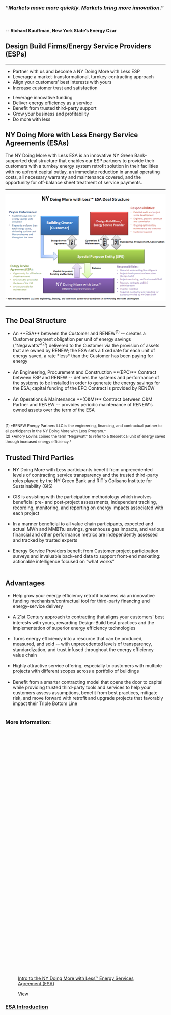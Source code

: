 <div class="full_page_photo" style="background-image: url(assets/hero2.jpg);">
     <div class="container">
          <section class="call_to_action">
               <h3 class="animated fadeInDown skincolored"><i> “Markets move more quickly.  Markets bring more innovation.” </i>
</h3>
               <br>
               <h4 class="animated fadeInUp"> -- Richard Kauffman, New York State’s Energy Czar</h4>
          </section>
     </div>
</div>

<div class="main">
        <section>
            <div class="container">



<div class="text-center titleText">
<h1> Design Build Firms/Energy Service Providers (ESPs)</h1>
</div>

<hr>
<div class="row">
<div class="col-sm-2"></div>
<div class="col-sm-5">
<ul>
<li> Partner with us and become a NY Doing More with Less ESP</li>
<li> Leverage a market-transformational, turnkey-contracting approach</li>
<li> Align your customers' best interests with yours</li>
<li> Increase customer trust and satisfaction</li>
</ul>
</div>
<div class="col-sm-5">
<ul>
<li> Leverage innovative funding</li>
<li> Deliver energy efficiency as a service</li>
<li> Benefit from trusted third-party support</li>
<li> Grow your business and profitability</li>
<li> Do more with less</li>
</ul>
</div>
</div>



## NY Doing More with Less Energy Service Agreements (ESAs)

The NY Doing More with Less ESA is an innovative NY Green Bank-supported deal structure that enables our ESP partners to provide their customers with a turnkey energy system retrofit solution in their facilities with no upfront capital outlay, an immediate reduction in annual operating costs, all necessary warranty and maintenance covered, and the opportunity for off-balance sheet treatment of service payments.  
***

<img src="assets/NYDMwL Deal Structure FULL Diagram.png" class="img-responsive center-block" alt="ESA Deal Structure Diagram.png"> 

***

<div class="row">
<div class="col-sm-4">

<h2> The Deal Structure </h2>
<ul>
<li> An **ESA** between the Customer and RENEW<sup>(1)</sup> -- creates a Customer payment obligation per unit of energy savings (“Negawatts”<sup>(2)</sup>) delivered to the Customer via the provision of assets that are owned by RENEW; the ESA sets a fixed rate for each unit of energy saved, a rate *less* than the Customer has been paying for energy </li><br>
<li> An Engineering, Procurement and Construction **(EPC)** Contract between ESP and RENEW -- defines the systems and performance of the systems to be installed in order to generate the energy savings for the ESA; capital funding of the EPC Contract is provided by RENEW </li><br>
<li> An Operations & Maintenance **(O&M)** Contract between O&M Partner and RENEW -- provides periodic maintenance of RENEW's owned assets over the term of the ESA </li><br>
</ul>

<small>
(1) *RENEW Energy Partners LLC is the engineering, financing, and contractual partner to all participants in the NY Doing More with Less Program.*
<br>
(2) *Amory Lovins coined the term "Negawatt" to refer to a theoretical unit of energy saved through increased energy efficiency.*
</small>

</div>
<div class="col-sm-4">

<h2> Trusted Third Parties </h2>
<ul>
<li> NY Doing More with Less participants benefit from unprecedented levels of contracting service transparency and the trusted third-party roles played by the NY Green Bank and RIT's Golisano Institute for Sustainability (GIS)</li><br>
<li> GIS is assisting with the participation methodology which involves beneficial pre- and post-project assessments, independent tracking, recording, monitoring, and reporting on energy impacts associated with each project</li><br>
<li> In a manner beneficial to all value chain participants, expected and actual MWh and MMBTtu savings, greenhouse gas impacts, and various financial and other performance metrics are independently assessed and tracked by trusted experts </li><br>
<li> Energy Service Providers benefit from Customer project participation surveys and invaluable back-end data to support front-end marketing: actionable intelligence focused on “what works”</li><br>
</ul>
</div>
<div class="col-sm-4">

<h2> Advantages </h2>
<ul>
<li> Help grow your energy efficiency retrofit business via an innovative funding mechanism/contractual tool for third-party financing and energy-service delivery </li><br>
<li> A 21st Century approach to contracting that aligns your customers' best interests with yours, rewarding Design-Build best practices and the implementation of superior energy efficiency technologies</li><br>
<li> Turns energy efficiency into a resource that can be produced, measured, and sold -- with unprecedented levels of transparency, standardization, and trust infused throughout the energy efficiency value chain  </li><br>
<li> Highly attractive service offering, especially to customers with multiple projects with different scopes across a portfolio of buildings</li><br>
<li>  Benefit from a smarter contracting model that opens the door to capital while providing trusted third-party tools and services to help your customers assess assumptions, benefit from best practices, mitigate risk, and move forward with retrofit and upgrade projects that favorably impact their Triple Bottom Line</li><br>



</div>
</div>


<section class="hgroup">
          <div class="container">
               <h1>More Information:</h1>
               <!-- <h2>This could be a showcase of your work! We are using the Isotope Jquery plugin to filter results.  -->
                    <!-- </h2> -->
          </div>
     </section>
 <section class="portfolio_strict">
      <div class="container">
           <div class="row isotope_portfolio_container">
                <div class="cat_travel col-xs-12 col-md-4">
                     <div class="portfolio_item"> <a href="IntrotoESA.html" data-path-hover="M 180,190 0,158 0,0 180,0 z">
                          <figure style="background-image:url(images/portfolio/t5.jpg)">
                               <svg viewBox="0 0 180 320" preserveAspectRatio="none">
                                    <path d="M 180,0 0,0 0,0 180,0 z"/>
                               </svg>
                               <figcaption>
                                    <p>Intro to the NY Doing More with Less™ Energy Services Agreement (ESA)</p>
                                    <div class="view_button">View</div>
                               </figcaption>
                          </figure>
                          </a>
                          <div class="portfolio_description">
                               <h3><a href="IntrotoESA.html">ESA Introduction</a></h3>
                          </div>
                     </div>
                </div>
                <div class="cat_people col-xs-12 col-md-4">
                     <div class="portfolio_item"> <a href="ESADealStructure.html" data-path-hover="M 180,190 0,158 0,0 180,0 z">
                          <figure style="background-image:url(images/portfolio/p4.jpg)">
                               <svg viewBox="0 0 180 320" preserveAspectRatio="none">
                                    <path d="M 180,0 0,0 0,0 180,0 z"/>
                               </svg>
                               <figcaption>
                                    <p>Diagram of the NY Doing More with Less deal structure</p>
                                    <div class="view_button">View</div>
                               </figcaption>
                          </figure>
                          </a>
                          <div class="portfolio_description">
                               <h3><a href="ESADealStructure.html">Deal Structure Diagram</a></h3>
                          </div>
                     </div>
                </div>
                <div class="cat_artists col-xs-12 col-md-4">
                     <div class="portfolio_item"> <a href="ESAValueProp.html" data-path-hover="M 180,190 0,158 0,0 180,0 z">
                          <figure style="background-image:url(images/portfolio/a3.jpg)">
                               <svg viewBox="0 0 180 320" preserveAspectRatio="none">
                                    <path d="M 180,0 0,0 0,0 180,0 z"/>
                               </svg>
                               <figcaption>
                                    <p>Table listing the ESA value proposition for customers</p>
                                    <div class="view_button">View</div>
                               </figcaption>
                          </figure>
                          </a>
                          <div class="portfolio_description">
                               <h3><a href="ESAValueProp.html">ESA Value Proposition</a></h3>
                               <!-- <p>artists</p> -->
                          </div>
                     </div>
                </div>
                <div class="cat_people col-xs-12 col-md-4">
                     <div class="portfolio_item"> <a href="ESAbenefitsvalueprop.html" data-path-hover="M 180,190 0,158 0,0 180,0 z">
                          <figure style="background-image:url(images/portfolio/p3.jpg)">
                               <svg viewBox="0 0 180 320" preserveAspectRatio="none">
                                    <path d="M 180,0 0,0 0,0 180,0 z"/>
                               </svg>
                               <figcaption>
                                    <p>Table listing additional benefits of the ESA value proposition</p>
                                    <div class="view_button">View</div>
                               </figcaption>
                          </figure>
                          </a>
                          <div class="portfolio_description">
                               <h3><a href="ESAbenefitsvalueprop.html">ESA Benefits Value Proposition</a></h3>
                               <!-- <p>people</p> -->
                          </div>
                     </div>
                </div>
                <div class="cat_travel col-xs-12 col-md-4">
                     <div class="portfolio_item"> <a href="TypicalProcess.html" data-path-hover="M 180,190 0,158 0,0 180,0 z">
                          <figure style="background-image:url(images/portfolio/t3.jpg)">
                               <svg viewBox="0 0 180 320" preserveAspectRatio="none">
                                    <path d="M 180,0 0,0 0,0 180,0 z"/>
                               </svg>
                               <figcaption>
                                    <p>The four phases and twelve steps associated with the typical participation process</p>
                                    <div class="view_button">View</div>
                               </figcaption>
                          </figure>
                          </a>
                          <div class="portfolio_description">
                               <h3><a href="TypicalProcess.html">Typical Process</a></h3>
                               <!-- <p>travel</p> -->
                          </div>
                     </div>
                </div>
                <div class="cat_people col-xs-12 col-md-4">
                     <div class="portfolio_item"> <a href="TypicalProjectProfile.html" data-path-hover="M 180,190 0,158 0,0 180,0 z">
                          <figure style="background-image:url(images/portfolio/p1.jpg)">
                               <svg viewBox="0 0 180 320" preserveAspectRatio="none">
                                    <path d="M 180,0 0,0 0,0 180,0 z"/>
                               </svg>
                               <figcaption>
                                    <p>Broad range of energy efficiency and clean energy infrastructure measures</p>
                                    <div class="view_button">View</div>
                               </figcaption>
                          </figure>
                          </a>
                          <div class="portfolio_description">
                               <h3><a href="TypicalProjectProfile.html">Projects Covered
</a></h3>
                               <!-- <p>people</p> -->
                          </div>
                     </div>
                </div>
                <div class="cat_poetic col-xs-12 col-md-4">
                     <div class="portfolio_item"> <a href="ModelEvolution.html" data-path-hover="M 180,190 0,158 0,0 180,0 z">
                          <figure style="background-image:url(images/portfolio/b3.jpg)">
                               <svg viewBox="0 0 180 320" preserveAspectRatio="none">
                                    <path d="M 180,0 0,0 0,0 180,0 z"/>
                               </svg>
                               <figcaption>
                                   <p>Evolution of design-build retrofit contracting</p>
                                    <div class="view_button">View</div>
                               </figcaption>
                          </figure>
                          </a>
                          <div class="portfolio_description">
                               <h3><a href="ModelEvolution.html">Design-Build Evolution</a></h3>
                          </div>
                     </div>
                </div>
                <div class="cat_artists col-xs-12 col-md-4">
                     <div class="portfolio_item"> <a href="ProjectExample.html" data-path-hover="M 180,190 0,158 0,0 180,0 z">
                          <figure style="background-image:url(images/portfolio/a4.jpg)">
                               <svg viewBox="0 0 180 320" preserveAspectRatio="none">
                                    <path d="M 180,0 0,0 0,0 180,0 z"/>
                               </svg>
                               <figcaption>
                                    <p>Sample bar graph showing cash-flow-positive project savings</p>
                                    <div class="view_button">View</div>
                               </figcaption>
                          </figure>
                          </a>
                          <div class="portfolio_description">
                               <h3><a href="ProjectExample.html">Sample Metrics in Bar Graph
</a></h3>
                               <!-- <p>artists</p> -->
                          </div>
                     </div>
                </div>
                <div class="cat_travel col-xs-12 col-md-4">
                     <div class="portfolio_item"> <a href="KeyTermsandConditions.html" data-path-hover="M 180,190 0,158 0,0 180,0 z">
                          <figure style="background-image:url(images/portfolio/t4.jpg)">
                               <svg viewBox="0 0 180 320" preserveAspectRatio="none">
                                    <path d="M 180,0 0,0 0,0 180,0 z"/>
                               </svg>
                               <figcaption>
                                    <p>Listing of the key terms and conditions associated with participation</p>
                                    <div class="view_button">View</div>
                               </figcaption>
                          </figure>
                          </a>
                          <div class="portfolio_description">
                               <h3><a href="KeyTermsandConditions.html">ESA Key Terms and Conditions
</a></h3>
                               <!-- <p>travel</p> -->
                          </div>
                     </div>
                </div>
           </div>
      </div>
 </section>